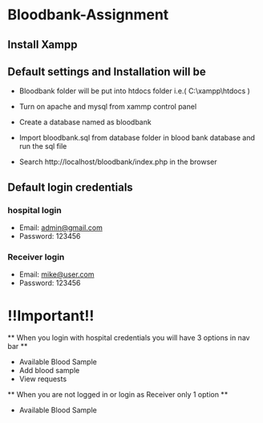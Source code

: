 # Bloodbank-Assignment



## Install Xampp



## Default settings and Installation will be

* Bloodbank folder will be put into htdocs folder i.e.( C:\xampp\htdocs )

* Turn on apache and mysql from xammp control panel
* Create a database named as bloodbank
* Import bloodbank.sql from database folder in blood bank database and run the sql file
* Search http://localhost/bloodbank/index.php in the browser

## Default login credentials

### hospital login
  * Email: admin@gmail.com	
  * Password: 123456

### Receiver login
  * Email: mike@user.com	
  * Password: 123456

# !!Important!!

** When you login with hospital credentials you will have 3 options in nav bar **
  * Available Blood Sample
  * Add blood sample
  * View requests
  
** When you are not logged in or login as Receiver only 1 option **
  * Available Blood Sample

